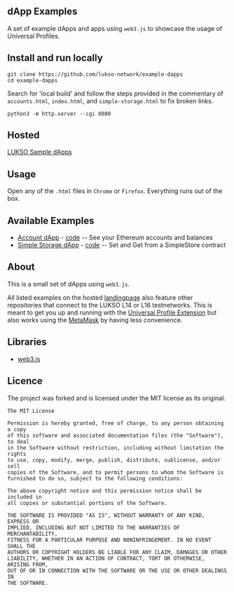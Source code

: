 ## dApp Examples

A set of example dApps and apps using `web3.js` to showcase the usage of Universal Profiles.

## Install and run locally

```
git clone https://github.com/lukso-network/example-dapps
cd example-dapps
```

Search for 'local build' and follow the steps provided in the commentary of `accounts.html`, `index.html`, and `simple-storage.html` to fix broken links.

```
python3 -m http.server --cgi 8080
```

## Hosted

[LUKSO Sample dApps](http://example-dapps.lukso.tech/)

## Usage

Open any of the `.html` files in `Chrome` or `Firefox`. Everything runs out of the box.

## Available Examples

- [Account dApp](http://example-dapps.lukso.tech/accounts-dapp) - [code](./accounts.html) -- See your Ethereum accounts and balances
- [Simple Storage dApp](http://example-dapps.lukso.tech/simple-storage-dapp) - [code](./simple-storage.html) -- Set and Get from a SimpleStore contract

## About

This is a small set of dApps using `web3.js`.

All listed examples on the hosted [landingpage](http://example-dapps.lukso.tech/accounts-dapp) also feature other repositories that connect to the LUKSO L14 or L16 testnetworks. This is meant to get you up and running with the [Universal Profile Extension](https://docs.lukso.tech/guides/universal-profile/browser-extension/install-browser-extension) but also works using the [MetaMask](https://metamask.io/) by having less convenience.

## Libraries

- [web3.js](https://web3js.readthedocs.io/en/v1.7.3/)

## Licence

The project was forked and is licensed under the MIT license as its original.

```
The MIT License

Permission is hereby granted, free of charge, to any person obtaining a copy
of this software and associated documentation files (the "Software"), to deal
in the Software without restriction, including without limitation the rights
to use, copy, modify, merge, publish, distribute, sublicense, and/or sell
copies of the Software, and to permit persons to whom the Software is
furnished to do so, subject to the following conditions:

The above copyright notice and this permission notice shall be included in
all copies or substantial portions of the Software.

THE SOFTWARE IS PROVIDED "AS IS", WITHOUT WARRANTY OF ANY KIND, EXPRESS OR
IMPLIED, INCLUDING BUT NOT LIMITED TO THE WARRANTIES OF MERCHANTABILITY,
FITNESS FOR A PARTICULAR PURPOSE AND NONINFRINGEMENT. IN NO EVENT SHALL THE
AUTHORS OR COPYRIGHT HOLDERS BE LIABLE FOR ANY CLAIM, DAMAGES OR OTHER
LIABILITY, WHETHER IN AN ACTION OF CONTRACT, TORT OR OTHERWISE, ARISING FROM,
OUT OF OR IN CONNECTION WITH THE SOFTWARE OR THE USE OR OTHER DEALINGS IN
THE SOFTWARE.
```